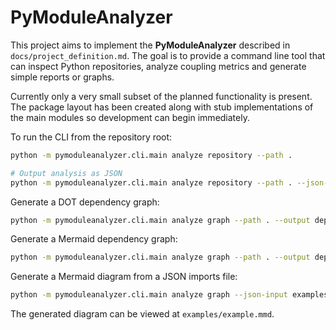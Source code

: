# PyModuleAnalyzer

This project aims to implement the **PyModuleAnalyzer** described in
`docs/project_definition.md`.  The goal is to provide a command line tool that
can inspect Python repositories, analyze coupling metrics and generate simple
reports or graphs.

Currently only a very small subset of the planned functionality is present. The
package layout has been created along with stub implementations of the main
modules so development can begin immediately.

To run the CLI from the repository root:

```bash
python -m pymoduleanalyzer.cli.main analyze repository --path .

# Output analysis as JSON
python -m pymoduleanalyzer.cli.main analyze repository --path . --json-output analysis.json
```

Generate a DOT dependency graph:

```bash
python -m pymoduleanalyzer.cli.main analyze graph --path . --output deps.dot
```

Generate a Mermaid dependency graph:

```bash
python -m pymoduleanalyzer.cli.main analyze graph --path . --output deps.mmd --format mermaid
```

Generate a Mermaid diagram from a JSON imports file:

```bash
python -m pymoduleanalyzer.cli.main analyze graph --json-input examples/imports_example.json --output example.mmd --format mermaid
```

The generated diagram can be viewed at `examples/example.mmd`.
